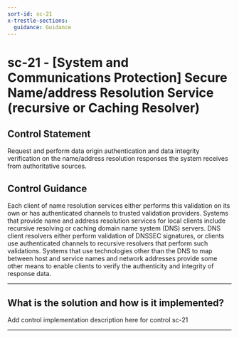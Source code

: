 ```yaml
---
sort-id: sc-21
x-trestle-sections:
  guidance: Guidance
---
```


# sc-21 - \[System and Communications Protection\] Secure Name/address Resolution Service (recursive or Caching Resolver)

## Control Statement

Request and perform data origin authentication and data integrity verification on the name/address resolution responses the system receives from authoritative sources.

## Control Guidance

Each client of name resolution services either performs this validation on its own or has authenticated channels to trusted validation providers. Systems that provide name and address resolution services for local clients include recursive resolving or caching domain name system (DNS) servers. DNS client resolvers either perform validation of DNSSEC signatures, or clients use authenticated channels to recursive resolvers that perform such validations. Systems that use technologies other than the DNS to map between host and service names and network addresses provide some other means to enable clients to verify the authenticity and integrity of response data.

______________________________________________________________________

## What is the solution and how is it implemented?

Add control implementation description here for control sc-21

______________________________________________________________________
